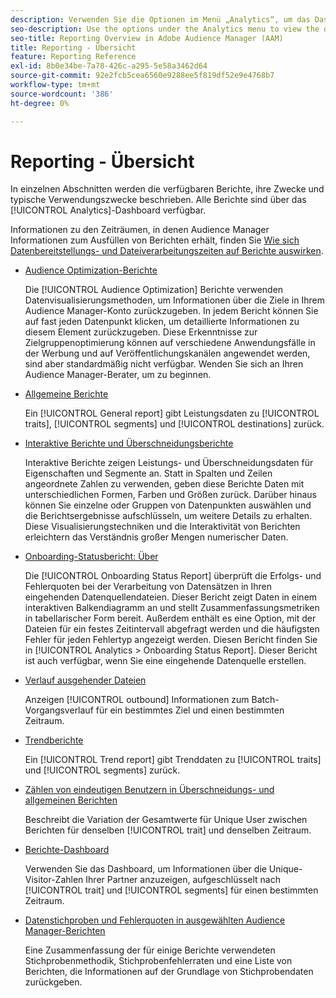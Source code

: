 ```yaml
---
description: Verwenden Sie die Optionen im Menü „Analytics“, um das Dashboard und verschiedene Berichte anzuzeigen.
seo-description: Use the options under the Analytics menu to view the dashboard and various reports in Adobe Audience Manager (AAM).
seo-title: Reporting Overview in Adobe Audience Manager (AAM)
title: Reporting - Übersicht
feature: Reporting Reference
exl-id: 8b0e34be-7a78-426c-a295-5e58a3462d64
source-git-commit: 92e2fcb5cea6560e9288ee5f819df52e9e4768b7
workflow-type: tm+mt
source-wordcount: '386'
ht-degree: 0%

---
```


# Reporting - Übersicht

In einzelnen Abschnitten werden die verfügbaren Berichte, ihre Zwecke und typische Verwendungszwecke beschrieben. Alle Berichte sind über das [!UICONTROL Analytics]-Dashboard verfügbar.

Informationen zu den Zeiträumen, in denen Audience Manager Informationen zum Ausfüllen von Berichten erhält, finden Sie [Wie sich Datenbereitstellungs- und Dateiverarbeitungszeiten auf Berichte auswirken](/help/using/reference/reporting-file-transfer-timeframe.md).

* [Audience Optimization-Berichte](/help/using/reporting/audience-optimization-reports/audience-optimization-reports.md)

  Die [!UICONTROL Audience Optimization] Berichte verwenden Datenvisualisierungsmethoden, um Informationen über die Ziele in Ihrem Audience Manager-Konto zurückzugeben. In jedem Bericht können Sie auf fast jeden Datenpunkt klicken, um detaillierte Informationen zu diesem Element zurückzugeben. Diese Erkenntnisse zur Zielgruppenoptimierung können auf verschiedene Anwendungsfälle in der Werbung und auf Veröffentlichungskanälen angewendet werden, sind aber standardmäßig nicht verfügbar. Wenden Sie sich an Ihren Audience Manager-Berater, um zu beginnen.

* [Allgemeine Berichte](/help/using/reporting/general-reports.md)

  Ein [!UICONTROL General report] gibt Leistungsdaten zu [!UICONTROL traits], [!UICONTROL segments] und [!UICONTROL destinations] zurück.

* [Interaktive Berichte und Überschneidungsberichte](/help/using/reporting/dynamic-reports/dynamic-reports.md)

  Interaktive Berichte zeigen Leistungs- und Überschneidungsdaten für Eigenschaften und Segmente an. Statt in Spalten und Zeilen angeordnete Zahlen zu verwenden, geben diese Berichte Daten mit unterschiedlichen Formen, Farben und Größen zurück. Darüber hinaus können Sie einzelne oder Gruppen von Datenpunkten auswählen und die Berichtsergebnisse aufschlüsseln, um weitere Details zu erhalten. Diese Visualisierungstechniken und die Interaktivität von Berichten erleichtern das Verständnis großer Mengen numerischer Daten.

* [Onboarding-Statusbericht: Über](/help/using/reporting/onboarding-status-report.md)

  Die [!UICONTROL Onboarding Status Report] überprüft die Erfolgs- und Fehlerquoten bei der Verarbeitung von Datensätzen in Ihren eingehenden Datenquellendateien. Dieser Bericht zeigt Daten in einem interaktiven Balkendiagramm an und stellt Zusammenfassungsmetriken in tabellarischer Form bereit. Außerdem enthält es eine Option, mit der Dateien für ein festes Zeitintervall abgefragt werden und die häufigsten Fehler für jeden Fehlertyp angezeigt werden. Diesen Bericht finden Sie in [!UICONTROL Analytics > Onboarding Status Report]. Dieser Bericht ist auch verfügbar, wenn Sie eine eingehende Datenquelle erstellen.

* [Verlauf ausgehender Dateien](/help/using/reporting/outbound-history-report.md)

  Anzeigen [!UICONTROL outbound] Informationen zum Batch-Vorgangsverlauf für ein bestimmtes Ziel und einen bestimmten Zeitraum.

* [Trendberichte](/help/using/reporting/trend-reports.md)

  Ein [!UICONTROL Trend report] gibt Trenddaten zu [!UICONTROL traits] und [!UICONTROL segments] zurück.

* [Zählen von eindeutigen Benutzern in Überschneidungs- und allgemeinen Berichten](/help/using/reporting/unique-user-counts.md)

  Beschreibt die Variation der Gesamtwerte für Unique User zwischen Berichten für denselben [!UICONTROL trait] und denselben Zeitraum.

* [Berichte-Dashboard](/help/using/reporting/trend-reports.md)

  Verwenden Sie das Dashboard, um Informationen über die Unique-Visitor-Zahlen Ihrer Partner anzuzeigen, aufgeschlüsselt nach [!UICONTROL trait] und [!UICONTROL segments] für einen bestimmten Zeitraum.

* [Datenstichproben und Fehlerquoten in ausgewählten Audience Manager-Berichten](/help/using/reporting/report-sampling.md)

  Eine Zusammenfassung der für einige Berichte verwendeten Stichprobenmethodik, Stichprobenfehlerraten und eine Liste von Berichten, die Informationen auf der Grundlage von Stichprobendaten zurückgeben.
